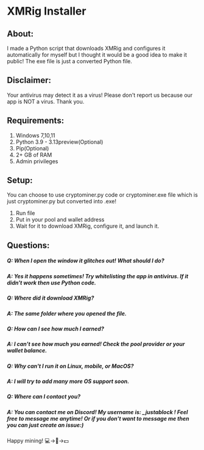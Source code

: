 # XMRig Installer
## About:
I made a Python script that downloads XMRig and configures it automatically for myself but I thought it would be a good idea to make it public!
The exe file is just a converted Python file.

## Disclaimer:
Your antivirus may detect it as a virus! Please don't report us because our app is NOT a virus. Thank you.

## Requirements:
1. Windows 7,10,11
2. Python 3.9 - 3.13preview(Optional)
3. Pip(Optional)
4. 2+ GB of RAM
5. Admin privileges
## Setup:
You can choose to use cryptominer.py code or cryptominer.exe file which is just cryptominer.py but converted into .exe!
1. Run file
2. Put in your pool and wallet address
3. Wait for it to download XMRig, configure it, and launch it.
## Questions:
##### Q: When I open the window it glitches out! What should I do?
##### A: Yes it happens sometimes! Try whitelisting the app in antivirus. If it didn't work then use Python code.
##### Q: Where did it download XMRig?
##### A: The same folder where you opened the file.
##### Q: How can I see how much I earned?
##### A: I can't see how much you earned! Check the pool provider or your wallet balance.
##### Q: Why can't I run it on Linux, mobile, or MacOS?
##### A: I will try to add many more OS support soon.
##### Q: Where can I contact you?
##### A: You can contact me on Discord! My username is: _justablock ! Feel free to message me anytime! Or if you don't want to message me then you can just create an issue:)

Happy mining! 💻->🛜->💵
